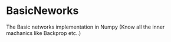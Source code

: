 # BasicNeworks
The Basic networks implementation in Numpy (Know all the inner machanics like Backprop etc..)
